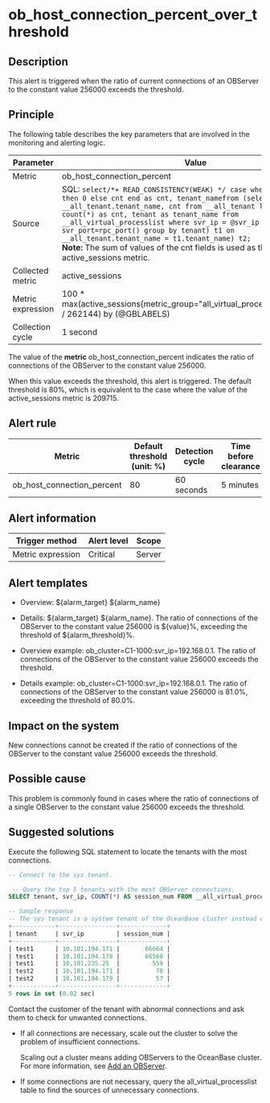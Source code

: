ob_host_connection_percent_over_threshold 
==============================================================



**Description** 
------------------------------------

This alert is triggered when the ratio of current connections of an OBServer to the constant value 256000 exceeds the threshold.

Principle 
------------------------------

The following table describes the key parameters that are involved in the monitoring and alerting logic. 


|     Parameter     |                                                                                                                                                                                                                                                                             Value                                                                                                                                                                                                                                                                             |
|-------------------|---------------------------------------------------------------------------------------------------------------------------------------------------------------------------------------------------------------------------------------------------------------------------------------------------------------------------------------------------------------------------------------------------------------------------------------------------------------------------------------------------------------------------------------------------------------|
| Metric            | ob_host_connection_percent                                                                                                                                                                                                                                                                                                                                                                                                                                                                                                                                    |
| Source            | SQL:  ```select/*+ READ_CONSISTENCY(WEAK) */ case when cnt is null then 0 else cnt end as cnt, tenant_namefrom (select __all_tenant.tenant_name, cnt from __all_tenant left join (select count(*) as cnt, tenant as tenant_name from __all_virtual_processlist where svr_ip = @svr_ip and svr_port=rpc_port() group by tenant) t1 on __all_tenant.tenant_name = t1.tenant_name) t2; ``` </br> **Note:**  The sum of values of the cnt fields is used as the value of the active_sessions metric. |
| Collected metric  | active_sessions                                                                                                                                                                                                                                                                                                                                                                                                                                                                                                                                               |
| Metric expression | 100 \* max(active_sessions{metric_group="all_virtual_processlist",@LABELS} / 262144) by (@GBLABELS)                                                                                                                                                                                                                                                                                                                                                                                                                                                           |
| Collection cycle  | 1 second                                                                                                                                                                                                                                                                                                                                                                                                                                                                                                                                                      |



The value of the **metric** ob_host_connection_percent indicates the ratio of connections of the OBServer to the constant value 256000. 

When this value exceeds the threshold, this alert is triggered. The default threshold is 80%, which is equivalent to the case where the value of the active_sessions metric is 209715.

**Alert rule** 
-----------------------------------



|           Metric           | Default threshold (unit: %) | Detection cycle | Time before clearance |
|----------------------------|-----------------------------|-----------------|-----------------------|
| ob_host_connection_percent | 80                          | 60 seconds      | 5 minutes             |



**Alert information** 
------------------------------------------



|  Trigger method   | Alert level | Scope  |
|-------------------|-------------|--------|
| Metric expression | Critical    | Server |



**Alert templates** 
----------------------------------------

* Overview: \${alarm_target} \${alarm_name}

  

* Details: \${alarm_target} \${alarm_name}. The ratio of connections of the OBServer to the constant value 256000 is \${value}%, exceeding the threshold of ${alarm_threshold}%.

  

* Overview example: ob_cluster=C1-1000:svr_ip=192.168.0.1. The ratio of connections of the OBServer to the constant value 256000 exceeds the threshold.

  

* Details example: ob_cluster=C1-1000:svr_ip=192.168.0.1. The ratio of connections of the OBServer to the constant value 256000 is 81.0%, exceeding the threshold of 80.0%.

  




**Impact on the system** 
---------------------------------------------

New connections cannot be created if the ratio of connections of the OBServer to the constant value 256000 exceeds the threshold.

**Possible cause** 
---------------------------------------

This problem is commonly found in cases where the ratio of connections of a single OBServer to the constant value 256000 exceeds the threshold.

**Suggested solutions** 
--------------------------------------------

Execute the following SQL statement to locate the tenants with the most connections. 

```sql
-- Connect to the sys tenant.

 -- Query the top 5 tenants with the most OBServer connections.
SELECT tenant, svr_ip, COUNT(*) AS session_num FROM __all_virtual_processlist GROUP BY tenant, svr_ip ORDER BY session_num DESC limit 5;

-- Sample response
-- The sys tenant is a system tenant of the OceanBase cluster instead of a business tenant.
+------------+----------------+-------------+
| tenant     | svr_ip         | session_num |
+------------+----------------+-------------+
| test1      | 10.101.194.171 |       66664 |
| test1      | 10.101.194.178 |       66560 |
| test1      | 10.101.235.25  |         559 |
| test2      | 10.101.194.171 |          78 |
| test2      | 10.101.194.179 |          57 |
+------------+----------------+-------------+
5 rows in set (0.02 sec)
```



Contact the customer of the tenant with abnormal connections and ask them to check for unwanted connections. 

* If all connections are necessary, scale out the cluster to solve the problem of insufficient connections. 

  Scaling out a cluster means adding OBServers to the OceanBase cluster. For more information, see [Add an OBServer](../../3.ob-cloud-platform/4.manage-clusters/3.basic-operations/8.manage-the-observer-cluster/2.add-observer.md).
  

* If some connections are not necessary, query the all_virtual_processlist table to find the sources of unnecessary connections.

  



